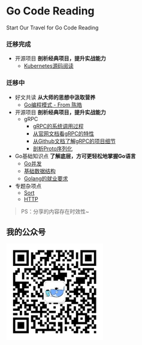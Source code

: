 # Go Code Reading

Start Our Travel for Go Code Reading

### 迁移完成

- 开源项目 **剖析经典项目，提升实战能力**
  - [Kubernetes源码阅读](http://junes.tech/tags/Kubernetes/)

  

### 迁移中

- 好文共读 **从大师的思想中汲取营养**
    - [Go编程模式 - From 陈皓](reading/go_programming_patterns/go_programming_patterns.md)
- 开源项目 **剖析经典项目，提升实战能力**
    - gRPC
      - [gRPC的系统调用过程](grpc/grpc1.md)
      - [从官网文档看gRPC的特性](grpc/grpc2.md)
      - [从Github文档了解gRPC的项目细节](grpc/grpc3.md)
      - [剖析Proto序列化](grpc/grpc4.md)
- Go基础知识点 **了解底层，方可更轻松地掌握Go语言**
    - [Go并发](basic/goroutine.md)
    - [基础数据结构](basic/data_struct.md)
    - [Golang的就业要求](doc/job.md)
- 专题杂项点
    - [Sort](sort/sort.go)
    - [HTTP](http/server.go)
> PS：分享的内容存在时效性~

## 我的公众号

![我的公众号二维码](img/qrcode_for_golangcoding.jpg)